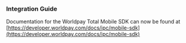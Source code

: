 ### Integration Guide

Documentation for the Worldpay Total Mobile SDK can now be found at [https://developer.worldpay.com/docs/ipc/mobile-sdk](https://developer.worldpay.com/docs/ipc/mobile-sdk)
